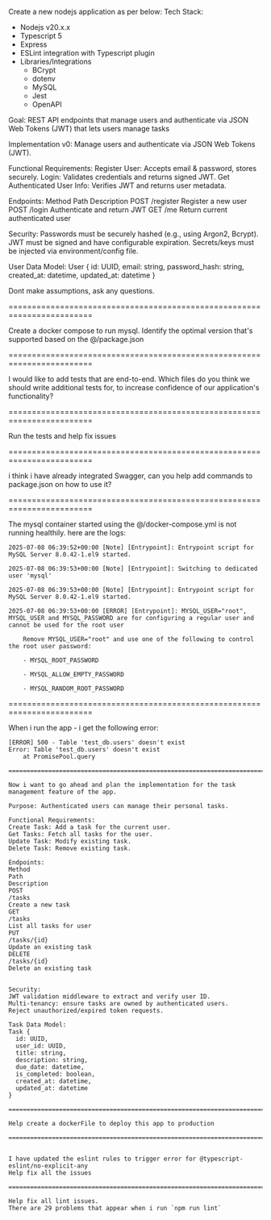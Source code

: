 Create a new nodejs application as per below: 
Tech Stack:
- Nodejs v20.x.x
- Typescript 5
- Express
- ESLint integration with Typescript plugin
- Libraries/Integrations
  - BCrypt
  - dotenv
  - MySQL
  - Jest
  - OpenAPI


Goal: REST API endpoints that manage users and authenticate via JSON Web Tokens (JWT) that lets users manage tasks 

Implementation v0: Manage users and authenticate via JSON Web Tokens (JWT).

Functional Requirements:
Register User: Accepts email & password, stores securely.
Login: Validates credentials and returns signed JWT.
Get Authenticated User Info: Verifies JWT and returns user metadata.

Endpoints:
Method
Path
Description
POST
/register
Register a new user
POST
/login
Authenticate and return JWT
GET
/me
Return current authenticated user


Security:
Passwords must be securely hashed (e.g., using Argon2, Bcrypt).
JWT must be signed and have configurable expiration.
Secrets/keys must be injected via environment/config file.

User Data Model:
User {
  id: UUID,
  email: string,
  password_hash: string,
  created_at: datetime,
  updated_at: datetime
}

Dont make assumptions, ask any questions.

========================================================================

Create a docker compose to run mysql. Identify the optimal version that's supported based on the @/package.json


========================================================================

I would like to add tests that are end-to-end. 
Which files do you think we should write additional tests for, to increase confidence of our application's functionality?


========================================================================

Run the tests and help fix issues

========================================================================


i think i have already integrated Swagger, can you help add commands to package.json on how to use it?


========================================================================


The mysql container started using the @/docker-compose.yml  is not running healthily. 
here are the logs: 

```
2025-07-08 06:39:52+00:00 [Note] [Entrypoint]: Entrypoint script for MySQL Server 8.0.42-1.el9 started.

2025-07-08 06:39:53+00:00 [Note] [Entrypoint]: Switching to dedicated user 'mysql'

2025-07-08 06:39:53+00:00 [Note] [Entrypoint]: Entrypoint script for MySQL Server 8.0.42-1.el9 started.

2025-07-08 06:39:53+00:00 [ERROR] [Entrypoint]: MYSQL_USER="root", MYSQL_USER and MYSQL_PASSWORD are for configuring a regular user and cannot be used for the root user

    Remove MYSQL_USER="root" and use one of the following to control the root user password:

    - MYSQL_ROOT_PASSWORD

    - MYSQL_ALLOW_EMPTY_PASSWORD

    - MYSQL_RANDOM_ROOT_PASSWORD

```

========================================================================


When i run the app - 
i get the following error: 
``` 
[ERROR] 500 - Table 'test_db.users' doesn't exist
Error: Table 'test_db.users' doesn't exist
    at PromisePool.query 

========================================================================

Now i want to go ahead and plan the implementation for the task management feature of the app.

Purpose: Authenticated users can manage their personal tasks.

Functional Requirements:
Create Task: Add a task for the current user.
Get Tasks: Fetch all tasks for the user.
Update Task: Modify existing task.
Delete Task: Remove existing task.

Endpoints:
Method
Path
Description
POST
/tasks
Create a new task
GET
/tasks
List all tasks for user
PUT
/tasks/{id}
Update an existing task
DELETE
/tasks/{id}
Delete an existing task


Security:
JWT validation middleware to extract and verify user ID.
Multi-tenancy: ensure tasks are owned by authenticated users.
Reject unauthorized/expired token requests.

Task Data Model:
Task {
  id: UUID,
  user_id: UUID,
  title: string,
  description: string,
  due_date: datetime,
  is_completed: boolean,
  created_at: datetime,
  updated_at: datetime
}

========================================================================

Help create a dockerFile to deploy this app to production

========================================================================


I have updated the eslint rules to trigger error for @typescript-eslint/no-explicit-any
Help fix all the issues

========================================================================

Help fix all lint issues.
There are 29 problems that appear when i run `npm run lint`


